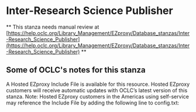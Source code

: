 # Inter-Research Science Publisher
** This stanza needs manual review at [https://help.oclc.org/Library_Management/EZproxy/Database_stanzas/Inter-Research_Science_Publisher](https://help.oclc.org/Library_Management/EZproxy/Database_stanzas/Inter-Research_Science_Publisher) **

## Some of OCLC's notes for this stanza

A Hosted EZproxy Include File is available for this resource. Hosted EZproxy customers will receive automatic updates with OCLC&rsquo;s latest version of this stanza. Note: Hosted EZproxy customers in the Americas using self-service may reference the Include File by adding the following line to config.txt:

&nbsp;

&nbsp;
